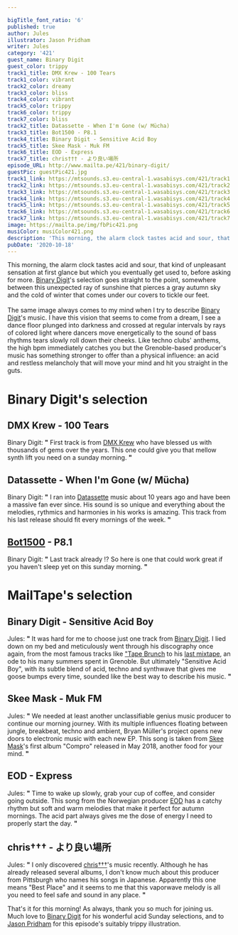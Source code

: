 ```yaml
---

bigTitle_font_ratio: '6'
published: true
author: Jules
illustrator: Jason Pridham
writer: Jules
category: '421'
guest_name: Binary Digit
guest_color: trippy
track1_title: DMX Krew - 100 Tears
track1_color: vibrant
track2_color: dreamy
track3_color: bliss
track4_color: vibrant
track5_color: trippy
track6_color: trippy
track7_color: bliss
track2_title: Datassette - When I'm Gone (w/ Mücha)
track3_title: Bot1500 - P8.1
track4_title: Binary Digit - Sensitive Acid Boy
track5_title: Skee Mask - Muk FM
track6_title: EOD - Express
track7_title: chris††† - より良い場所
episode_URL: http://www.mailta.pe/421/binary-digit/
guestPic: guestPic421.jpg
track1_link: https://mtsounds.s3.eu-central-1.wasabisys.com/421/track1.mp3
track2_link: https://mtsounds.s3.eu-central-1.wasabisys.com/421/track2.mp3
track3_link: https://mtsounds.s3.eu-central-1.wasabisys.com/421/track3.mp3
track4_link: https://mtsounds.s3.eu-central-1.wasabisys.com/421/track4.mp3
track5_link: https://mtsounds.s3.eu-central-1.wasabisys.com/421/track5.mp3
track6_link: https://mtsounds.s3.eu-central-1.wasabisys.com/421/track6.mp3
track7_link: https://mtsounds.s3.eu-central-1.wasabisys.com/421/track7.mp3
image: https://mailta.pe/img/fbPic421.png
musiColor: musiColor421.png
description: 'This morning, the alarm clock tastes acid and sour, that kind of unpleasant sensation at first glance but which you eventually get used to, before asking for more. Binary Digit''s selection goes straight to the point, somewhere between this unexpected ray of sunshine that pierces a gray autumn sky and the cold of winter that comes under our covers to tickle our feet. The same image always comes to mind when I try to describe Binary Digit]''s music. I have this vision that seems to come from a dream, I see a dance floor plunged into darkness and crossed at regular intervals by rays of colored light where dancers move energetically to the sound of bass rythms tears slowly roll down their cheeks. Like techno clubs'' anthems, the high bpm immediatly catches you but the Grenoble-based producer''s music has something stronger to offer than a physical influence: an acid and restless melancholy that will move your mind and hit you straight in the guts.'
pubDate: '2020-10-18'
---
```

 This morning, the alarm clock tastes acid and sour, that kind of unpleasant sensation at first glance but which you eventually get used to, before asking for more. [Binary Digit](https://binarydigit.bandcamp.com/)'s selection goes straight to the point, somewhere between this unexpected ray of sunshine that pierces a gray autumn sky and the cold of winter that comes under our covers to tickle our feet.
<br><br>
The same image always comes to my mind when I try to describe [Binary Digit](https://binarydigit.bandcamp.com/)'s music. I have this vision that seems to come from a dream, I see a dance floor plunged into darkness and crossed at regular intervals by rays of colored light where dancers move energetically to the sound of bass rhythms tears slowly roll down their cheeks. Like techno clubs' anthems, the high bpm immediately catches you but the Grenoble-based producer's music has something stronger to offer than a physical influence: an acid and restless melancholy that will move your mind and hit you straight in the guts.



# Binary Digit's selection

## DMX Krew - 100 Tears
Binary Digit: **"** First track is from [DMX Krew](https://dmxkrew.bandcamp.com/) who have blessed us with thousands of gems over the years. This one could give you that mellow synth lift you need on a sunday morning. **"** 

## Datassette - When I'm Gone (w/ Mücha)
Binary Digit: **"** I ran into [Datassette](https://datassette.bandcamp.com/) music about 10 years ago and have been a massive fan ever since. His sound is so unique and everything about the melodies, rythmics and harmonies in his works is amazing. This track from his last release should fit every mornings of the week. **"** 

## [Bot1500](https://bot1500.bandcamp.com/) - P8.1
Binary Digit: **"** Last track already !? So here is one that could work great if you haven't sleep yet on this sunday morning. **"** 


# MailTape's selection

## Binary Digit - Sensitive Acid Boy
Jules: **"** It was hard for me to choose just one track from [Binary Digit](https://binarydigit.bandcamp.com/). I lied down on my bed and meticulously went through his discography once again, from the most famous tracks like ["Tape Brunch](https://www.youtube.com/watch?v=s_Ma0MUl5io&ab_channel=ballacid) to his [last mixtape](https://binarydigit.bandcamp.com/album/summer-tape-vol-iii), an ode to his many summers spent in Grenoble. But ultimately "Sensitive Acid Boy", with its subtle blend of acid, techno and synthwave that gives me goose bumps every time, sounded like the best way to describe his music. **"** 

## Skee Mask - Muk FM
Jules: **"** We needed at least another unclassifiable genius music producer to continue our morning journey. With its multiple influences floating between jungle, breakbeat, techno and ambient, Bryan Müller's project opens new doors to electronic music with each new EP. This song is taken from [Skee Mask](https://www.facebook.com/skeemaskiliantape)'s first album "Compro" released in May 2018, another food for your mind. **"** 

## EOD - Express
Jules: **"** Time to wake up slowly, grab your cup of coffee, and consider going outside. This song from the Norwegian producer [EOD](https://eodtracks.bandcamp.com/) has a catchy rhythm but soft and warm melodies that make it perfect for autumn mornings. The acid part always gives me the dose of energy I need to properly start the day. **"** 

## chris††† - より良い場所
Jules: **"** I only discovered [chris†††](https://christtt.bandcamp.com/)'s music recently. Although he has already released several albums, I don't know much about this producer from Pittsburgh who names his songs in Japanese. Apparently this one means "Best Place" and it seems to me that this vaporwave melody is all you need to feel safe and sound in any place. **"** 


That's it for this morning! As always, thank you so much for joining us. Much love to [Binary Digit](https://binarydigit.bandcamp.com/) for his wonderful acid Sunday selections, and to [Jason Pridham](https://www.instagram.com/grancharismo/) for this episode's suitably trippy illustration.
